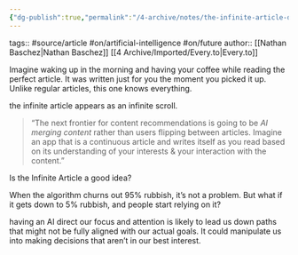 ```yaml
---
{"dg-publish":true,"permalink":"/4-archive/notes/the-infinite-article-divinations/"}
---
```


tags:: #source/article #on/artificial-intelligence #on/future
author:: [[Nathan Baschez\|Nathan Baschez]] [[4 Archive/Imported/Every.to\|Every.to]]

Imagine waking up in the morning and having your coffee while reading the perfect article. It was written just for you the moment you picked it up. Unlike regular articles, this one knows everything.

the infinite article appears as an infinite scroll.

> “The next frontier for content recommendations is going to be _AI merging content_ rather than users flipping between articles. Imagine an app that is a continuous article and writes itself as you read based on its understanding of your interests & your interaction with the content.”

Is the Infinite Article a good idea?

When the algorithm churns out 95% rubbish, it’s not a problem. But what if it gets down to 5% rubbish, and people start relying on it?

having an AI direct our focus and attention is likely to lead us down paths that might not be fully aligned with our actual goals. It could manipulate us into making decisions that aren’t in our best interest.